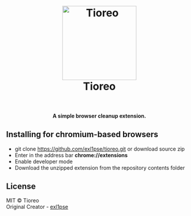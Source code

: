<h1 align="center">
  <br>
  <a href="#"><img src="https://imgur.com/D0rkmQP.png" alt="Tioreo" width="200"></a>
  <br>
  Tioreo
  <br>
  <br>
  <h4 align="center">A simple browser cleanup extension.</h4>
</h1>

## Installing for chromium-based browsers 
* git clone https://github.com/exl1pse/tioreo.git or download source zip
* Enter in the address bar **chrome://extensions**
* Enable developer mode
* Download the unzipped extension from the repository contents folder

## License
MIT © Tioreo<br/>
Original Creator - [exl1pse](https://github.com/exl1pse)
